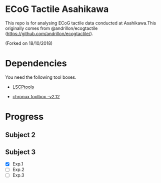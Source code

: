 # ECoG Tactile Asahikawa
This repo is for analysing ECoG tactile data conducted at Asahikawa.This originally comes from @andrillon/ecogtactile (https://github.com/andrillon/ecogtactile/). 

(Forked on 18/10/2018) 

# Dependencies
You need the following tool boxes.

- [LSCPtools](https://github.com/andrillon/)

- [chronux toolbox -v2.12](http://chronux.org/)

# Progress
## Subject 2

## Subject 3

- [x] Exp.1
- [ ] Exp.2
- [ ] Exp.3
